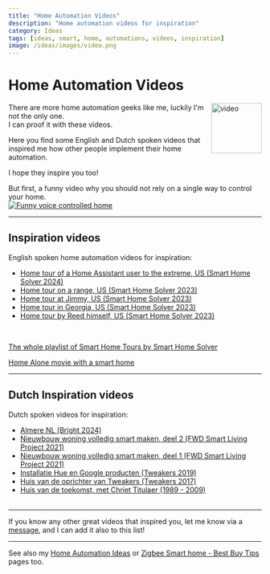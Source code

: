 ```yaml
---
title: "Home Automation Videos"
description: "Home automation videos for inspiration"
category: Ideas
tags: [ideas, smart, home, automations, videos, inspiration]
image: /ideas/images/video.png
---
```


# Home Automation Videos

<img src="images/video.png" style="float: right;" alt="video" height="100px">

There are more home automation geeks like me, luckily I'm not the only one.\
I can proof it with these videos.

Here you find some English and Dutch spoken videos that inspired me how other people implement their home automation.

I hope they inspire you too!

But first, a funny video why you should not rely on a single way to control your home.\
[![Funny voice controlled home](http://img.youtube.com/vi/nwPtcqcqz00/0.jpg)](http://www.youtube.com/watch?v=nwPtcqcqz00 "Funny voice controlled home")

---

## Inspiration videos

English spoken home automation videos for inspiration:
* [Home tour of a Home Assistant user to the extreme, US (Smart Home Solver 2024)](https://www.youtube.com/watch?v=EBT1mnLMPmI)
* [Home tour on a range, US (Smart Home Solver 2023)](https://www.youtube.com/watch?v=ZYGYG8tDaDY&t=1s)
* [Home tour at Jimmy, US (Smart Home Solver 2023)](https://www.youtube.com/watch?v=bzHdg0RLO1I)
* [Home tour in Georgia, US (Smart Home Solver 2023)](https://www.youtube.com/watch?v=FkfCoRJZlHA&list=PLERasyubmasVHFLS0ZR4vdg3PVC09hE99&index=4&pp=iAQB)
* [Home tour by Reed himself, US (Smart Home Solver 2023)](https://www.youtube.com/watch?v=yDNWVRmRHlY)

<br>

[The whole playlist of Smart Home Tours by Smart Home Solver](https://www.youtube.com/playlist?list=PLERasyubmasVHFLS0ZR4vdg3PVC09hE99)
<br>

[Home Alone movie with a smart home](http://www.youtube.com/watch?v=-lfHXKbsMLE)

---

## Dutch Inspiration videos

Dutch spoken videos for inspiration:
* [Almere NL (Bright 2024)](https://youtu.be/Q2C1SlfPhKE?si=od3TQVtwhskp71oA)
* [Nieuwbouw woning volledig smart maken, deel 2 (FWD Smart Living Project 2021)](https://www.youtube.com/watch?v=W5c6haXNsic)
* [Nieuwbouw woning volledig smart maken, deel 1 (FWD Smart Living Project 2021)](https://youtu.be/Ff3z3aZfUco?si=c4Hvh6VvqGdYnDpp)
* [Installatie Hue en Google producten (Tweakers 2019)](https://www.youtube.com/watch?v=zqvJerYvlwg)
* [Huis van de oprichter van Tweakers (Tweakers 2017)](https://youtu.be/fWcDT4JISn8?si=C6t0YEN1aYmTF_lu)
* [Huis van de toekomst, met Chriet Titulaer (1989 - 2009)](https://youtu.be/dEsndb8cSn0?si=RisW8OXpGpq5MyYZ)
<br><br>

---

If you know any other great videos that inspired you, let me know via a <a href="#remarks-or-suggestions">message</a>, and I can add it also to this list!

---

See also my
[Home Automation Ideas](home_automation_ideas) or [Zigbee Smart home - Best Buy Tips](../buy/smart_home_best_buy_tips) pages too.